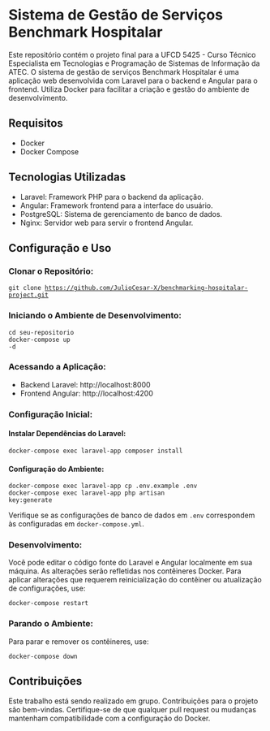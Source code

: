 # Sistema de Gestão de Serviços Benchmark Hospitalar

Este repositório contém o projeto final para a UFCD 5425 - Curso Técnico Especialista em Tecnologias e Programação de Sistemas de Informação da ATEC. O sistema de gestão de serviços Benchmark Hospitalar é uma aplicação web desenvolvida com Laravel para o backend e Angular para o frontend. Utiliza Docker para facilitar a criação e gestão do ambiente de desenvolvimento.
## Requisitos

- Docker
- Docker Compose

## Tecnologias Utilizadas

- Laravel: Framework PHP para o backend da aplicação.
- Angular: Framework frontend para a interface do usuário.
- PostgreSQL: Sistema de gerenciamento de banco de dados.
- Nginx: Servidor web para servir o frontend Angular.


## Configuração e Uso

### Clonar o Repositório:

<code>git clone https://github.com/JulioCesar-X/benchmarking-hospitalar-project.git</code>

### Iniciando o Ambiente de Desenvolvimento:

<code>cd seu-repositorio</code><br>
<code>docker-compose up -d</code>

### Acessando a Aplicação:

- Backend Laravel: http://localhost:8000
- Frontend Angular: http://localhost:4200

### Configuração Inicial:

#### Instalar Dependências do Laravel:

<code>docker-compose exec laravel-app composer install</code>

#### Configuração do Ambiente:

<code>docker-compose exec laravel-app cp .env.example .env</code><br>
<code>docker-compose exec laravel-app php artisan key:generate</code>

Verifique se as configurações de banco de dados em `.env` correspondem às configuradas em `docker-compose.yml`.

### Desenvolvimento:

Você pode editar o código fonte do Laravel e Angular localmente em sua máquina. As alterações serão refletidas nos contêineres Docker.
Para aplicar alterações que requerem reinicialização do contêiner ou atualização de configurações, use:

<code>docker-compose restart</code>

### Parando o Ambiente:

Para parar e remover os contêineres, use:

<code>docker-compose down</code>

## Contribuições

Este trabalho está sendo realizado em grupo. Contribuições para o projeto são bem-vindas. Certifique-se de que qualquer pull request ou mudanças mantenham compatibilidade com a configuração do Docker.